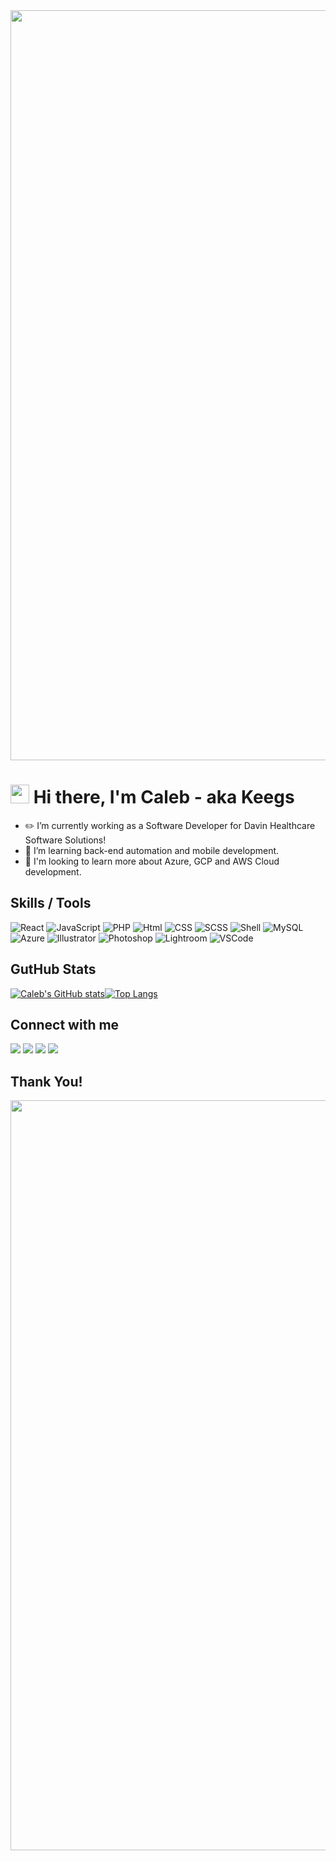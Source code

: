 <img src="https://media4.giphy.com/media/T7mfb5jSNhyXNskkKC/200.gif?cid=790b7611b1021c04c5268b4caf5f932ae37830e1344c7c45&rid=200.gif&ct=g" width="1200px">

# <img src="https://media.giphy.com/media/hvRJCLFzcasrR4ia7z/giphy.gif" width="30px"> Hi there, I'm Caleb - aka Keegs 
- ✏️ I’m currently working as a Software Developer for Davin Healthcare Software Solutions!
- 💼 I’m learning back-end automation and mobile development.
- 🏫 I'm looking to learn more about Azure, GCP and AWS Cloud development.

## Skills / Tools

![React](https://img.shields.io/badge/React-20232A?style=for-the-badge&logo=react&logoColor=61DAFB) ![JavaScript](https://img.shields.io/badge/JavaScript-333333?style=for-the-badge&logo=javascript&logoColor=F7DF1E) ![PHP](https://img.shields.io/badge/PHP-777BB4?style=for-the-badge&logo=php&logoColor=white) ![Html](https://img.shields.io/badge/HTML5-E34F26?style=for-the-badge&logo=html5&logoColor=white) ![CSS](https://img.shields.io/badge/CSS-239120?&style=for-the-badge&logo=css3&logoColor=white) ![SCSS](https://img.shields.io/badge/Sass-CC6699?style=for-the-badge&logo=sass&logoColor=white) ![Shell](https://img.shields.io/badge/Shell_Script-121011?style=for-the-badge&logo=gnu-bash&logoColor=white) ![MySQL](https://img.shields.io/badge/MySQL-00000F?style=for-the-badge&logo=mysql&logoColor=white) ![Azure](https://img.shields.io/badge/Microsoft_Azure-0089D6?style=for-the-badge&logo=microsoft-azure&logoColor=white) ![Illustrator](https://img.shields.io/badge/Adobe%20Illustrator-FF9A00?style=for-the-badge&logo=adobe%20illustrator&logoColor=white) ![Photoshop](https://img.shields.io/badge/Adobe%20Photoshop-31A8FF?style=for-the-badge&logo=Adobe%20Photoshop&logoColor=black) ![Lightroom](https://img.shields.io/badge/Adobe%20Lightroom-31A8FF?style=for-the-badge&logo=Adobe%20Lightroom&logoColor=white) ![VSCode](https://img.shields.io/badge/Visual_Studio_Code-0078D4?style=for-the-badge&logo=visual%20studio%20code&logoColor=white)

## GutHub Stats
[![Caleb's GitHub stats](https://github-readme-stats.vercel.app/api?username=calebruhm&icon_color=bb9af7&title_color=bb9af7&theme=dark&show_icons=true)](https://github.com/anuraghazra/github-readme-stats)[![Top Langs](https://github-readme-stats.vercel.app/api/top-langs/?username=calebruhm&theme=dark&show_icons=true&layout=compact&title_color=bb9af7&langs_count=8)](https://github.com/anuraghazra/github-readme-stats)
<!-- [![Ashutosh's github activity graph](https://activity-graph.herokuapp.com/graph?username=calebruhm&bg_color=151515&line=bb9af7&point=ffffff&theme=dracula)](https://github.com/ashutosh00710/github-readme-activity-graph) -->

## Connect with me
<a href="https://github.com/calebruhm" target="blank"><img src="https://img.shields.io/badge/GitHub-333333?style=for-the-badge&logo=github&logoColor=bb9af7"/></a> <a href="mailto:ruhmc0619@gmail.com" target="blank"><img src="https://img.shields.io/badge/Gmail-D14836?style=for-the-badge&logo=gmail&logoColor=white"></a> <a href="https://www.linkedin.com/in/caleb-ruhm-329450192" target="blank"><img src="https://img.shields.io/badge/LinkedIn-0077B5?style=for-the-badge&logo=linkedin&logoColor=white"/></a> <a href="https://www.calebruhm.com/" target="blank"><img src="https://img.shields.io/badge/website-000000?style=for-the-badge&logo=About.me&logoColor=white"/></a>

## Thank You!

<img src="https://media4.giphy.com/media/T7mfb5jSNhyXNskkKC/200.gif?cid=790b7611b1021c04c5268b4caf5f932ae37830e1344c7c45&rid=200.gif&ct=g" width="1200px">
